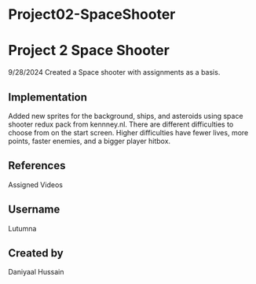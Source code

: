 # Project02-SpaceShooter

# Project 2 Space Shooter
9/28/2024
Created a Space shooter with assignments as a basis.
## Implementation
Added new sprites for the background, ships, and asteroids using space shooter redux pack from kennney.nl. There are different difficulties to choose from on the start screen. Higher difficulties have fewer lives, more points, faster enemies, and a bigger player hitbox.
## References
Assigned Videos
## Username
Lutumna
## Created by
Daniyaal Hussain
